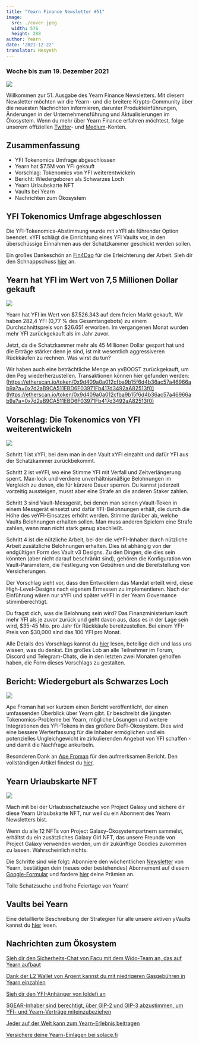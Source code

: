 ```yaml
---
title: "Yearn Finance Newsletter #51"
image:
  src: ./cover.jpeg
  width: 576
  height: 288
author: Yearn
date: '2021-12-22'
translator: Nesyeth
---
```


### Woche bis zum 19. Dezember 2021

![](/_posts/_newsletters/Yearn-Finance-Newsletter-51/cover.jpeg?w=880&h=440)

Willkommen zur 51. Ausgabe des Yearn Finance Newsletters. Mit diesem Newsletter möchten wir die Yearn- und die breitere Krypto-Community über die neuesten Nachrichten informieren, darunter Produkteinführungen, Änderungen in der Unternehmensführung und Aktualisierungen im Ökosystem. Wenn du mehr über Yearn Finance erfahren möchtest, folge unserem offiziellen [Twitter](https://twitter.com/iearnfinance)- und [Medium](https://medium.com/iearn)-Konten.

## Zusammenfassung

- YFI Tokenomics Umfrage abgeschlossen
- Yearn hat $7.5M von YFI gekauft
- Vorschlag: Tokenomics von YFI weiterentwickeln
- Bericht: Wiedergeboren als Schwarzes Loch
- Yearn Urlaubskarte NFT
- Vaults bei Yearn
- Nachrichten zum Ökosystem

## YFI Tokenomics Umfrage abgeschlossen

Die YFI-Tokenomics-Abstimmung wurde mit xYFI als führender Option beendet. xYFI schlägt die Einrichtung eines YFI Vaults vor, in den überschüssige Einnahmen aus der Schatzkammer geschickt werden sollen.

Ein großes Dankeschön an [Fin4Dao](https://twitter.com/Fin4Dao) für die Erleichterung der Arbeit. Sieh dir den Schnappschuss [hier](https://snapshot.org/#/ybaby.eth/proposal/0x783cb3d57dd59b2827f6a42967375f06504cc947ebaa3c0e495c7b29ffd47aea) an.

## Yearn hat YFI im Wert von 7,5 Millionen Dollar gekauft

![](/_posts/_newsletters/Yearn-Finance-Newsletter-51/image2.jpg?w=800&h=609)

Yearn hat YFI im Wert von $7.526.343  auf dem freien Markt gekauft. Wir haben 282,4 YFI (0,77 % des Gesamtangebots) zu einem Durchschnittspreis von $26.651 erworben. Im vergangenen Monat wurden mehr YFI zurückgekauft als im Jahr zuvor.

Jetzt, da die Schatzkammer mehr als 45 Millionen Dollar gespart hat und die Erträge stärker denn je sind, ist mit wesentlich aggressiveren Rückkäufen zu rechnen. Was wirst du tun?

Wir haben auch eine beträchtliche Menge an yvBOOST zurückgekauft, um den Peg wiederherzustellen. Transaktionen können hier gefunden werden:[https://etherscan.io/token/0x9d409a0a012cfba9b15f6d4b36ac57a46966ab9a?a=0x7d2aB9CA511EBD6F03971Fb417d3492aA82513f0](https://etherscan.io/token/0x9d409a0a012cfba9b15f6d4b36ac57a46966ab9a?a=0x7d2aB9CA511EBD6F03971Fb417d3492aA82513f0)

## Vorschlag: Die Tokenomics von YFI weiterentwickeln

![](/_posts/_newsletters/Yearn-Finance-Newsletter-51/image3.jpg?w=800&h=466)

Schritt 1 ist xYFI, bei dem man in den Vault xYFI einzahlt und dafür YFI aus der Schatzkammer zurückbekommt.

Schritt 2 ist veYFI, wo eine Stimme YFI mit Verfall und Zeitverlängerung sperrt. Max-lock und verdiene unverhältnismäßige Belohnungen im Vergleich zu denen, die für kürzere Dauer sperren. Du kannst jederzeit vorzeitig aussteigen, musst aber eine Strafe an die anderen Staker zahlen.

Schritt 3 sind Vault-Messgerät, bei denen man seinen yVault-Token in einem Messgerät einsetzt und dafür YFI-Belohnungen erhält, die durch die Höhe des veYFI-Einsatzes erhöht werden. Stimme darüber ab, welche Vaults Belohnungen erhalten sollen. Man muss anderen Spielern eine Strafe zahlen, wenn man nicht stark genug abschließt.

Schritt 4 ist die nützliche Arbeit, bei der die veYFI-Inhaber durch nützliche Arbeit zusätzliche Belohnungen erhalten. Dies ist abhängig von der endgültigen Form des Vault v3 Designs. Zu den Dingen, die dies sein könnten (aber nicht darauf beschränkt sind), gehören die Konfiguration von Vault-Parametern, die Festlegung von Gebühren und die Bereitstellung von Versicherungen.

Der Vorschlag sieht vor, dass den Entwicklern das Mandat erteilt wird, diese High-Level-Designs nach eigenem Ermessen zu implementieren. Nach der Einführung wären nur xYFI und später veYFI in der Yearn Governance stimmberechtigt.

Du fragst dich, was die Belohnung sein wird? Das Finanzministerium kauft mehr YFI als je zuvor zurück und geht davon aus, dass es in der Lage sein wird, $35-45 Mio. pro Jahr für Rückkäufe bereitzustellen. Bei einem YFI-Preis von $30,000 sind das 100 YFI pro Monat.

Alle Details des Vorschlags kannst du [hier](https://gov.yearn.finance/t/proposal-evolving-yfi-tokenomics/11994) lesen, beteilige dich und lass uns wissen, was du denkst. Ein großes Lob an alle Teilnehmer im Forum, Discord und Telegram-Chats, die in den letzten zwei Monaten geholfen haben, die Form dieses Vorschlags zu gestalten.

## Bericht: Wiedergeburt als Schwarzes Loch

![](/_posts/_newsletters/Yearn-Finance-Newsletter-51/image4.jpg?w=733&h=750)

Ape Froman hat vor kurzem einen Bericht veröffentlicht, der einen umfassenden Überblick über Yearn gibt. Er beschreibt die jüngsten Tokenomics-Probleme bei Yearn, mögliche Lösungen und weitere Integrationen des YFI-Tokens in das größere DeFi-Ökosystem. Dies wird eine bessere Werterfassung für die Inhaber ermöglichen und ein potenzielles Ungleichgewicht im zirkulierenden Angebot von YFI schaffen - und damit die Nachfrage ankurbeln.

Besonderen Dank an [Ape Froman](https://medium.com/@portiadog) für den aufmerksamen Bericht. Den vollständigen Artikel findest du [hier](https://medium.com/@portiadog/yfi-reborn-as-a-black-hole-db249b90ed5a).

## Yearn Urlaubskarte NFT

![](/_posts/_newsletters/Yearn-Finance-Newsletter-51/image5.jpg?w=625&h=750)

Mach mit bei der Urlaubsschatzsuche von Project Galaxy und sichere dir diese Yearn Urlaubskarte NFT, nur weil du ein Abonnent des Yearn Newsletters bist.

Wenn du alle 12 NFTs von Project Galaxy-Ökosystempartnern sammelst, erhältst du ein zusätzliches Galaxy Girl NFT, das unsere Freunde von Project Galaxy verwenden werden, um dir zukünftige Goodies zukommen zu lassen. Wahrscheinlich nichts.

Die Schritte sind wie folgt: Abonniere den wöchentlichen [Newsletter](https://yearn.substack.com/) von Yearn, bestätigen dein (neues oder bestehendes) Abonnement auf diesem [Google-Formular](https://forms.gle/gsVpRsjdSXxyaXha9) und fordere [hier](https://galaxy.eco/yearn/campaign/GCTj8UUaoD) deine Prämien an.

Tolle Schatzsuche und frohe Feiertage von Yearn!

## Vaults bei Yearn

Eine detaillierte Beschreibung der Strategien für alle unsere aktiven yVaults kannst du [hier](https://medium.com/yearn-state-of-the-vaults/the-vaults-at-yearn-9237905ffed3) lesen.

## Nachrichten zum Ökosystem 

[Sieh dir den Sicherheits-Chat von Facu mit dem Wido-Team an, das auf Yearn aufbaut](https://www.joinwido.com/blog/chat-with-facu-about-wido-together-and-its-security-model)

[Dank der L2 Wallet von Argent kannst du mit niedrigeren Gasgebühren in Yearn einzahlen](https://twitter.com/argentHQ/status/1471503921851944983)

[Sieh dir den YFI-Anhänger von loldefi an](https://twitter.com/loldefi/status/1470449196939493383)

[$GEAR-Inhaber sind berechtigt, über GIP-2 und GIP-3 abzustimmen, um YFI- und Yearn-Verträge miteinzubeziehen](https://twitter.com/GearboxProtocol/status/1472299963149426696?s=20)

[Jeder auf der Welt kann zum Yearn-Erlebnis beitragen](https://twitter.com/bantg/status/1472038972092207107?s=20)

[Versichere deine Yearn-Einlagen bei solace.fi](https://twitter.com/SolaceFi/status/1471594979638321153?s=20)
